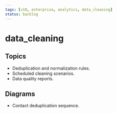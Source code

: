 ```yaml
---
tags: [v18, enterprise, analytics, data_cleaning]
status: backlog
---
```

# data_cleaning

## Topics
- Deduplication and normalization rules.
- Scheduled cleaning scenarios.
- Data quality reports.

## Diagrams
- Contact deduplication sequence.




